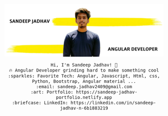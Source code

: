 ![logo](https://github.com/sandeepjadhav1999/sandeepjadhav1999/blob/main/new%20image.jpg)
<p align="center">
  <samp>
    Hi, I'm Sandeep Jadhav! 👋 <br>
    🔥 Angular Developer grinding hard to make something cool  <br>
    :sparkles: Favorite Tech: Angular, Javascript, Html, css, Python, Bootstrap, Angular material ... <br>
    :email:	sandeep.jadhav2409@gmail.com <br>
    :art: Portfolio:  https://sandeep-jadhav-portfolio.netlify.app <br>
    :briefcase: LinkedIn:  https://linkedin.com/in/sandeep-jadhav-n-6b1883219 <br>
  </samp>
</p>
